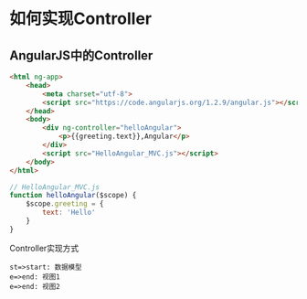 # 如何实现Controller

## AngularJS中的Controller

``` html
<html ng-app>
    <head>
        <meta charset="utf-8">
        <script src="https://code.angularjs.org/1.2.9/angular.js"></script>
    </head>
    <body>
        <div ng-controller="helloAngular">
            <p>{{greeting.text}},Angular</p>
        </div>
        <script src="HelloAngular_MVC.js"></script>
    </body>
</html>
```

``` javascript
// HelloAngular_MVC.js
function helloAngular($scope) {
    $scope.greeting = {
        text: 'Hello'
    }
}
```

Controller实现方式

``` flow
st=>start: 数据模型
e=>end: 视图1
e=>end: 视图2
```